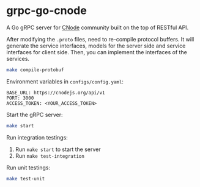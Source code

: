 # grpc-go-cnode

A Go gRPC server for [CNode](https://cnodejs.org) community built on the top of RESTful API.


After modifying the `.proto` files, need to re-compile protocol buffers.
It will generate the service interfaces, models for the server side and service interfaces for client side.
Then, you can implement the interfaces of the services.

```bash
make compile-protobuf
```

Environment variables in `configs/config.yaml`:
```
BASE_URL: https://cnodejs.org/api/v1
PORT: 3000
ACCESS_TOKEN: <YOUR_ACCESS_TOKEN>
```

Start the gRPC server:
```bash
make start
```

Run integration testings:

1. Run `make start` to start the server
2. Run `make test-integration`

Run unit testings:

```bash
make test-unit
```


